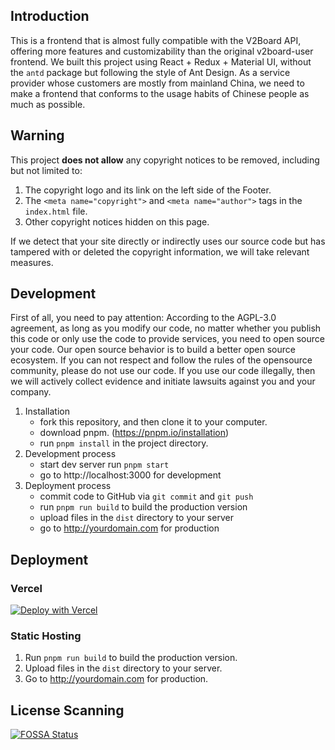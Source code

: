## Introduction

This is a frontend that is almost fully compatible with the V2Board API, offering more features and customizability than the original v2board-user frontend.
We built this project using React + Redux + Material UI, without the `antd` package but following the style of Ant Design. 
As a service provider whose customers are mostly from mainland China, we need to make a frontend that conforms to the usage habits of Chinese people as much as possible.

## Warning

This project **does not allow** any copyright notices to be removed, including but not limited to:

1. The copyright logo and its link on the left side of the Footer.
2. The `<meta name="copyright">` and `<meta name="author">` tags in the `index.html` file.
3. Other copyright notices hidden on this page.

If we detect that your site directly or indirectly uses our source code but has tampered with or deleted the copyright information, we will take relevant measures.

## Development

First of all, you need to pay attention: According to the AGPL-3.0 agreement, as long as you modify our code, no matter whether you publish this code or only use the code to provide services, you need to open source your code.
Our open source behavior is to build a better open source ecosystem. If you can not respect and follow the rules of the opensource community, please do not use our code. 
If you use our code illegally, then we will actively collect evidence and initiate lawsuits against you and your company.

1. Installation
   - fork this repository, and then clone it to your computer.
   - download pnpm. (https://pnpm.io/installation)
   - run `pnpm install` in the project directory.
2. Development process
   - start dev server run `pnpm start`
   - go to http://localhost:3000 for development
3. Deployment process
   - commit code to GitHub via `git commit` and `git push`
   - run `pnpm run build` to build the production version
   - upload files in the `dist` directory to your server
   - go to http://yourdomain.com for production

## Deployment

### Vercel

[![Deploy with Vercel](https://vercel.com/button)](https://vercel.com/new/clone?repository-url=https%3A%2F%2Fgithub.com%2Fstar-horizon%2Fgfwboard-user)

### Static Hosting

1. Run `pnpm run build` to build the production version.
2. Upload files in the `dist` directory to your server.
3. Go to http://yourdomain.com for production.

## License Scanning

[![FOSSA Status](https://app.fossa.com/api/projects/git%2Bgithub.com%2Fstar-horizon%2Fgfwservice-frontend.svg?type=large)](https://app.fossa.com/projects/git%2Bgithub.com%2Fstar-horizon%2Fgfwservice-frontend?ref=badge_large)
